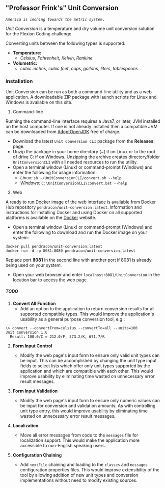 ## "Professor Frink's" Unit Conversion

_`America is inching towards the metric system.`_

_Unit Conversion_ is a temperature and dry volume unit conversion solution for
the Flexion Coding challenge.

Converting units between the following types is supported:

- **Temperature:**
  - _Celsius_, _Fahrenheit_, _Kelvin_, _Rankine_
- **Volumetric:**
  - _cubic inches_, _cubic feet_, _cups_, _gallons_, _liters_, _tablespoons_


### Installation

Unit Conversion can be run as both a command-line utility and as a web
application. A downloadable ZIP package with launch scripts for Linux and
Windows is available on this site.

1. Command-line

Running the command-line interface requires a Java7, or later, JVM installed on
the host computer. If one is not already installed then a compatible JVM can be
downloaded from [AdoptOpenJDK](https://adoptopenjdk.net/) free of charge.

   - Download the latest `Unit Conversion CLI` package from the **Releases**
page.
   - Unzip the package in your home directory (~) if on Linux or to the root of
drive C: if on Windows. Unzipping the archive creates directory/folder
`UnitConversionCLI` with all needed resources to run the utility.
   - Open a terminal window (Linux) or command-prompt (Windows) and enter the
following for usage information:
     - _Linux:_ `sh ~/UnitConversionCLI/convert.sh --help`
     - _Windows:_ `C:\UnitConversionCLI\convert.bat --help`

2. Web

A ready to run Docker image of the web interface is available from Docker Hub
repository `pendracon/unit-conversion:latest`. Information and instructions for
installing Docker and using Docker on all supported platforms is available on
the [Docker](https://docker.com/get-started) website.

   - Open a terminal window (Linux) or command-prompt (Windows) and enter the
following to download and run the Docker image on your system:

```
docker pull pendracon/unit-conversion:latest
docker run -d -p 8081:8080 pendracon/unit-conversion:latest
```
	 
Replace port **8081** in the second line with another port if 8081 is already
being used on your system.

   - Open your web browser and enter `localhost:8081/UnitConversion`
   in the location bar to access the web page.


##### TODO
1. **Convert All Function**
   - Add an option to the application to return conversion results for all
supported compatible types. This would improve the application's usability as
a general purpose conversion tool, e.g.:

```
\> convert --convertFrom=celsius --convertTo=all --units=100
Unit Conversion 1.0
  Result: 100.0/C = 212.0/F, 373.2/K, 671.7/R
```

2. **Form Input Control**
   - Modify the web page's input form to ensure only valid unit types can be input.
This can be accomplished by changing the unit type input fields to select lists
which offer only unit types supported by the application and which are
compatible with each other. This would improve usability by eliminating time
wasted on unnecessary error result messages.

3. **Form Input Validation**
   - Modify the web page's input form to ensure only numeric values can be input for
conversion and validation amounts. As with controlling unit type entry, this
would improve usability by eliminating time wasted on unnecessary error result
messages.

4. **Localization**
   - Move all error messages from code to the `messages` file for localization
support. This would make the application more accessible to non-English
speaking users.

5. **Configuration Chaining**
   - Add `nextFile` chaining and loading to the `classes` and `messages`
configuration properties files. This would improve extensibility of the tool by
allowing addition of new unit types and conversion implementations without need
to modify existing sources.
